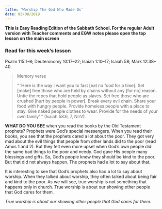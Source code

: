 ```yaml
---
title: 'Worship The God Who Made Us'
date: 03/08/2019
---
```


**This is Easy Reading Edition of the Sabbath School. For the regular Adult version with Teacher comments and EGW notes please open the top lesson on the main screen**

### Read for this week’s lesson
Psalm 115:1–8; Deuteronomy 10:17–22; Isaiah 1:10–17; Isaiah 58; Mark 12:38–40.

> <p>Memory verse</p>
> “ ‘Here is the way I want you to fast [eat no food for a time]. Set [make] free those who are held by chains without any [for no] reason. Untie the ropes that hold people as slaves. Set free those who are crushed [hurt by people in power]. Break every evil chain. Share your food with hungry people. Provide homeless people with a place to stay. Give naked people clothes to wear. Provide for the needs of your own family’ ” (Isaiah 58:6, 7, NIrV).

**WHAT DO YOU SEE** when you read the books by the Old Testament prophets? Prophets were God’s special messengers. When you read their books, you see that the prophets cared a lot about the poor. They got very mad about the evil things that people from other lands did to the poor (read Amos 1 and 2). But they felt even more upset when God’s own people did the same bad things to the poor and needy. God gave His people many blessings and gifts. So, God’s people knew they should be kind to the poor. But that did not always happen. The prophets had a lot to say about that. 

It is interesting to see that God’s prophets also had a lot to say about worship. When they talked about worship, they often talked about being fair and kind to the poor. As we will see, true worship is not something that happens only in church. True worship is about our showing other people that God cares for them.  

_True worship is about our showing other people that God cares for them._